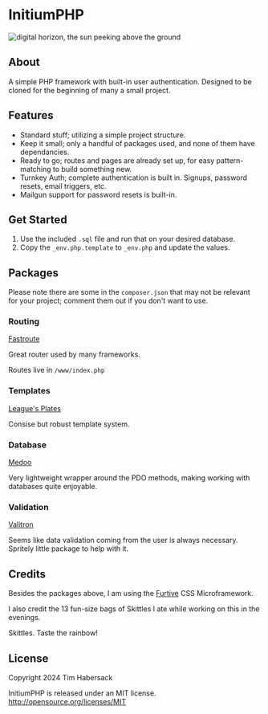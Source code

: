 

# InitiumPHP

![digital horizon, the sun peeking above the ground](https://file.citracode.com/i/initium-php/initium_php_logo_small.jpg "Initium PHP Logo")

## About

A simple PHP framework with built-in user authentication. Designed to be cloned for the beginning of many a small project.

## Features

* Standard stuff; utilizing a simple project structure.
* Keep it small; only a handful of packages used, and none of them have dependancies. 
* Ready to go; routes and pages are already set up, for easy pattern-matching to build something new.
* Turnkey Auth; complete authentication is built in. Signups, password resets, email triggers, etc.
* Mailgun support for password resets is built-in.

## Get Started

1. Use the included `.sql` file and run that on your desired database. 
2. Copy the `_env.php.template` to `_env.php` and update the values.


## Packages

Please note there are some in the `composer.json` that may not be relevant for your project; comment them out if you don't want to use.

### Routing

[Fastroute](https://packagist.org/packages/nikic/fast-route)

Great router used by many frameworks. 

Routes live in  `/www/index.php`

### Templates

[League's Plates](https://packagist.org/packages/league/plates)

Consise but robust template system.

### Database 

[Medoo](https://packagist.org/packages/catfan/medoo)

Very lightweight wrapper around the PDO methods, making working with databases quite enjoyable.

### Validation

[Valitron](https://packagist.org/packages/vlucas/valitron)

Seems like data validation coming from the user is always necessary. Spritely little package to help with it.


## Credits

Besides the packages above, I am using the [Furtive](https://github.com/johno/furtive) CSS Microframework.

I also credit the 13 fun-size bags of Skittles I ate while working on this in the evenings. 

Skittles. Taste the rainbow!

## License

Copyright 2024 Tim Habersack

InitiumPHP is released under an MIT license. http://opensource.org/licenses/MIT  

